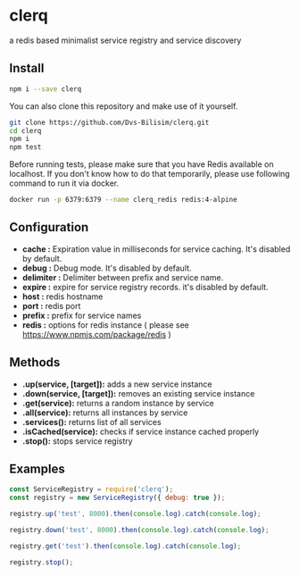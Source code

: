 # clerq

a redis based minimalist service registry and service discovery

## Install

```bash
npm i --save clerq
```

You can also clone this repository and make use of it yourself.

```bash
git clone https://github.com/Dvs-Bilisim/clerq.git
cd clerq
npm i
npm test
```

Before running tests, please make sure that you have Redis available on localhost.
If you don't know how to do that temporarily, please use following command to run it via docker.

```bash
docker run -p 6379:6379 --name clerq_redis redis:4-alpine
```

## Configuration

- **cache       :** Expiration value in milliseconds for service caching. It's disabled by default.
- **debug       :** Debug mode. It's disabled by default.
- **delimiter   :** Delimiter between prefix and service name.
- **expire      :** expire for service registry records. it's disabled by default.
- **host        :** redis hostname
- **port        :** redis port
- **prefix      :** prefix for service names
- **redis       :** options for redis instance ( please see <https://www.npmjs.com/package/redis> )

## Methods

- **.up(service, [target]):** adds a new service instance
- **.down(service, [target]):** removes an existing service instance
- **.get(service):** returns a random instance by service
- **.all(service):** returns all instances by service
- **.services():** returns list of all services
- **.isCached(service):** checks if service instance cached properly
- **.stop():** stops service registry

## Examples

```js
const ServiceRegistry = require('clerq');
const registry = new ServiceRegistry({ debug: true });

registry.up('test', 8000).then(console.log).catch(console.log);

registry.down('test', 8000).then(console.log).catch(console.log);

registry.get('test').then(console.log).catch(console.log);

registry.stop();
```
